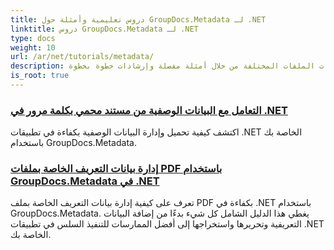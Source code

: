 ```yaml
---
title: دروس تعليمية وأمثلة حول GroupDocs.Metadata لـ .NET
linktitle: دروس GroupDocs.Metadata لـ .NET
type: docs
weight: 10
url: /ar/net/tutorials/metadata/
description: تعرف على كيفية التعامل مع البيانات الوصفية عبر تنسيقات الملفات المختلفة من خلال أمثلة مفصلة وإرشادات خطوة بخطوة.
is_root: true
---
```


### [التعامل مع البيانات الوصفية من مستند محمي بكلمة مرور في .NET](./load-metadata/)
اكتشف كيفية تحميل وإدارة البيانات الوصفية بكفاءة في تطبيقات .NET الخاصة بك باستخدام GroupDocs.Metadata.
### [إدارة بيانات التعريف الخاصة بملفات PDF باستخدام GroupDocs.Metadata في .NET](./pdf-metadata-management/)
تعرف على كيفية إدارة بيانات التعريف الخاصة بملف PDF بكفاءة في .NET باستخدام GroupDocs.Metadata. يغطي هذا الدليل الشامل كل شيء بدءًا من إضافة البيانات التعريفية وتحريرها واستخراجها إلى أفضل الممارسات للتنفيذ السلس في تطبيقات .NET الخاصة بك.